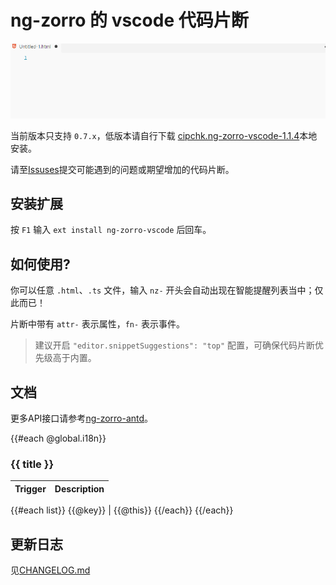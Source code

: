 # ng-zorro 的 vscode 代码片断

![Plugin in action](help.gif)

当前版本只支持 `0.7.x`，低版本请自行下载 [cipchk.ng-zorro-vscode-1.1.4](https://github.com/cipchk/ng-zorro-vscode/raw/dev/cipchk.ng-zorro-vscode-1.1.4.vsix)本地安装。

请至[Issuses](https://github.com/cipchk/ng-zorro-vscode/issues)提交可能遇到的问题或期望增加的代码片断。

## 安装扩展

按 `F1` 输入 `ext install ng-zorro-vscode` 后回车。

## 如何使用?

你可以任意 `.html`、`.ts` 文件，输入 `nz-` 开头会自动出现在智能提醒列表当中；仅此而已！

片断中带有 `attr-` 表示属性，`fn-` 表示事件。

> 建议开启 `"editor.snippetSuggestions": "top"` 配置，可确保代码片断优先级高于内置。

## 文档

更多API接口请参考[ng-zorro-antd](https://github.com/NG-ZORRO/ng-zorro-antd)。

{{#each @global.i18n}}

### {{ title }}

Trigger | Description
--- | ---
{{#each list}}
{{@key}} | {{@this}}
{{/each}}
{{/each}}

## 更新日志

见[CHANGELOG.md](CHANGELOG.md)

